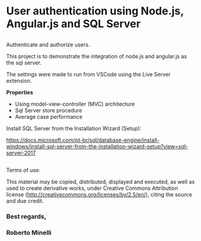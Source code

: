 # User authentication using Node.js, Angular.js and SQL Server

##
Authenticate and authorize users.

This project is to demonstrate the integration of node.js and angular.js as the sql server.

The settings were made to run from VSCode using the Live Server extension.

__Properties__
* Using model-view-controller (MVC) architecture
* Sql Server store procedure
* Average case performance	


Install SQL Server from the Installation Wizard (Setup):

https://docs.microsoft.com/pt-br/sql/database-engine/install-windows/install-sql-server-from-the-installation-wizard-setup?view=sql-server-2017

##
Terms of use:
 
This material may be copied, distributed, displayed and executed, as well as used to create derivative works,
 under Creative Commons Attribution license (http://creativecommons.org/licenses/by/2.5/en/), citing the source
 and due credit.


### Best regards, 
### Roberto Minelli
